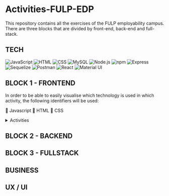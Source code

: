 # Activities-FULP-EDP
This repository contains all the exercises of the FULP employability campus. There are three blocks that are divided by front-end, back-end and full-stack.

## TECH
![JavaScript](https://img.shields.io/badge/JavaScript-F7DF1E?style=for-the-badge&logo=javascript&logoColor=black) 
![HTML](https://img.shields.io/badge/HTML5-E34F26?style=for-the-badge&logo=html5&logoColor=white)
![CSS](https://img.shields.io/badge/CSS-33AFFF?&style=for-the-badge&logo=css3&logoColor=white)
![MySQL](https://img.shields.io/badge/MySQL-4479A1?style=for-the-badge&logo=mysql&logoColor=white) 
![Node.js](https://img.shields.io/badge/Node.js-8CC84B?style=for-the-badge&logo=node.js&logoColor=white) 
![npm](https://img.shields.io/badge/npm-CB3837?style=for-the-badge&logo=npm&logoColor=white)
![Express](https://img.shields.io/badge/Express-000000?style=for-the-badge&logo=express&logoColor=white) 
![Sequelize](https://img.shields.io/badge/Sequelize-52B0E7?style=for-the-badge&logo=sequelize&logoColor=white) 
![Postman](https://img.shields.io/static/v1?style=for-the-badge&message=Postman&color=FF6C37&logo=Postman&logoColor=FFFFFF&label=) 
![React](https://img.shields.io/badge/React-20232A?style=for-the-badge&logo=react&logoColor=61DAFB)
![Material UI](https://img.shields.io/badge/Material--UI-0081CB?style=for-the-badge&logo=material-ui&logoColor=white)


## BLOCK 1 - FRONTEND
In order to be able to easily visualise which technology is used in which activity, the following identifiers will be used:

:yellow_heart: Javascript :orange_heart: HTML :blue_heart: CSS


<details><summary>Activities</summary>

<details><summary>:yellow_heart: JS introduction</summary>

  ## Exercises
You have 3 iterations to do. Each iteration is within a folder `iterations` that contains two files: `index.html` and `script.js`.

The HTML file simply loads the JavaScript file where you will code your solution code.
```html
<!DOCTYPE html>
<html>
  <body>
    <script src="script.js"></script>
  </body>
</html>
```

Your `script.js` Javascript file contains a sample code that you will have to modify. It showcases the use of the [prompt](https://developer.mozilla.org/en-US/docs/Web/API/Window/prompt) method, that allows you to read a value from a window.
```js
// Your Solution code goes here

var test = window.prompt("type something here")
console.log(test)
```

To test that it works, click on the Live Server button that is located on the bottom-right corner of VSCode:

And then open your [Google Chrome Developer Tools](https://developers.google.com/web/tools/chrome-devtools/) to see the `console.log` output.

Try it out and when you have checked that it works, you can delete the provided code in `script.js`

--- 


#### Iteration 1: Basic Input/Output & Conditionals

1. Create a prompt that asks for the name of a driver and stores it into a variable `driver`.
1. Create a prompt that asks for the name of a pilot and stores it into a variable `pilot`.
1. Print `The driver's name is XXXX`
1. Print `The pilot's name is YYYY`
1. Depending on which name is longer (where `XX` refers to the number of characters), print:
  - `The Driver has the longest name, it has XX characters` or
  - `Yo, Pilot got the longest name, it has XX characters` or
  - `Wow, you both got equally long names, XX characters!`

--- 

#### Iteration 2: String Loops
1. Print all the characters of the driver's name, separated by a space.
```
"m i c h a e l"
```

2. Print all the characters of the driver's name, separated by a dash and ending with an exclamation mark!
```
"m-i-c-h-a-e-l!"
```

3. Print all the characters of the pilot's name, in reverse order and [UpperCase](https://developer.mozilla.org/en-US/docs/Web/JavaScript/Reference/Global_Objects/String/toUpperCase)
```
"L E A H C I M"
```

--- 

#### Iteration 3: Number Conditionals & Loops

1. Write a loop that will print all the numbers from 1-20
1. Write a loop that will print all ODD the numbers smaller than 128 that are divisible by 3, but not divisible by 5.
1. Write a loop that will write all the [powers of 2](https://www.varsitytutors.com/hotmath/hotmath_help/topics/exponent-tables-and-patterns) from 2^1 (2) to 2^10 (1024)
```
2 ^ 1 = 2
2 ^ 2 = 4
...
2 ^ 10 = 1024
```

--- 

#### Iteration 4: Bonus Time!
Go to [lorem ipsum generator](https://loremipsum.io) and:

1. Generate 3 paragraphs. Store the text in a `lorem` variable
1. Make your program count the number of words in the `lorem`
1. Make your program count the number of times the Latin word `et` appears in `lorem`

--- 
</details>



<details><summary>:yellow_heart: JS strings & functions</summary>

  ### Starter code
  
You have to solve the different problems in the starter-code/index.js file. This Javascript file is included in the starter-code/index.html.
To test that it works, click on the Live Server button that is located on the bottom-right corner of VSCode:
After you open it, you can open the Chrome Developer Tools and see the console.log of your exercises.

### RULES
All your functions have to be pure

--- 

### Iteration 1

Create the following functions:

#### 1.1 **removeFirstAndLastChar(string)**

This function has to remove the first and last characters of a string. 

You're given one parameter, the original string. 

In case your parameter has less than two characters return empty string.

#### 1.2 **moreNerdy(string)** 

This function has to make your strings more nerdy: Replace all:
  - `'a'` or `'A'` with `4`
  - `'e'` or `'E'` with `3`.
  - `'l'` with `1`. 
  
```js
e.g. "Fundamentals" --> "Fund4m3nt41s"
``` 

#### 1.3/ **noVowels(string)**. 

This function has to remove all the lowercase and uppercase vowels in a given string.

```js
e.g. shortcut("reboot") // --> rbt
e.g. shortcut("HELLO") // --> HLL
``` 

---

### Iteration 2 - Nickname Generator

Write a function, nicknameGenerator that takes a string name as an argument and returns the first 3 or 4 letters as a nickname.

If the 3rd letter is a consonant, return the first 3 letters.

```js
nickname("Robert") //=> "Rob"
nickname("Kimberly") //=> "Kim"
nickname("Samantha") //=> "Sam"
```

If the 3rd letter is a vowel, return the first 4 letters.

```js
nickname("Jeannie") //=> "Jean"
nickname("Douglas") //=> "Doug"
nickname("Gregory") //=> "Greg"
```

If the string is less than 4 characters, return `"Error: Name too short"`.

--- 

### Iteration 3 - High and low

In this little assignment you are given a string of space separated numbers (including negative numbers), and have to return the highest and lowest number.

Example:
```js
highAndLow("1 2 3 4 5");  // return "5 1"
highAndLow("1 2 -3 4 5"); // return "5 -3"
highAndLow("1 9 3 4 -5"); // return "9 -5"
```

Notes:
Output string must be two numbers separated by a single space, and highest number is first.

--- 

### Iteration 4 - Reverse it

You need to write a function that reverses the words in a given string.

As the input may have trailing spaces, you will also need to ignore unneccesary whitespace.

```js
reverse('Hello World') == 'World Hello'
reverse('Hi    There.') == 'There. Hi'
```

--- 

### Bonus

If you have functions with more than 3 lines, rewrite the code so that your functions will be maximum 3 lines.

Divide the problem into smaller problems by using functions and conquer the world :) 

--- 
</details>

<details><summary>:orange_heart: HTML introduction</summary>
 
  ## Exercise

### Starter code

We've given you the HTML/CSS needed to get going in the [starter-code](starter-code) folder. You already have all the CSS to solve the exercise but you need to pay attention to the HTML structure carefully!

The end result should be something similar to:

![](https://github.com/rebootacademy-labs/LAB-105-HTML-introduction/blob/main/lab-html_introduction_solution.png)

#### Head
- Add a page title: `Wikipedia - Web Developer`
- Add a link to the stylesheet `styles.css`

#### Header
- Add an image with source `https://upload.wikimedia.org/wikipedia/commons/thumb/8/80/Wikipedia-logo-v2.svg/2244px-Wikipedia-logo-v2.svg.png`
- Add a heading (h1) with the text `Web developer` and a link to `https://en.wikipedia.org/wiki/Web_developer`
- Add a div (with class `copy`) and the text: `From Wikipedia, the free encyclopedia`

#### Section / intro

- Add a parragraph with the content:
```
A web developer is a programmer who specializes in, or is specifically engaged in, the development of World Wide Web applications using a client–server model. The applications typically use HTML, CSS and JavaScript in the client, PHP, ASP.NET (C#) or Java in the server, and http for communications between client and server. A web content management system is often used to develop and maintain web applications.
```
#### Aside: Table of Contents

- Title (h3): `Contents`
- Ordered list with:
  - Link to `#section1` with the text: `Nature of employment`
  - Link to `#section2` with the text: `Type of work performed`
  - Link to `#section3` with the text: `Educational and licensure requiremeli>`
  - Link to `#section4` with the text: `See also`
  - Link to `#section5` with the text: `References`
  - Link to `#section6` with the text: `External links`

#### Section1
- Title (h2): `Nature of employment`
- Parragraph with the text:
```
Web developers are found working in various types of organizations, including large corporations and governments, small and medium-sized companies, or alone as freelancers. Some web developers work for one organization as a permanent full-time employee, while others may work as independent consultants, or as contractors for an agency or at home personal use. Web developers typically handle both server-side and front-end logic. This usually involves implementing all the visual elements that users see and use in the web applications or use, as well as all the web services that are necessary to power the usage of there developing work. Salaries vary depending on the type of development work, location, and level of seniority.
```

#### Section2
- Title (h2): `Type of work performed`

```
May specialize in one or more of these tiers - or may take a more interdisciplinary role. A web developer is usually classified as a Front-end web development or a Back-End Web Developer. For example, in a two-person team, one developer may focus on the technologies sent to the client such as HTML, JavaScript, CSS, ReactJs or AngularJS and on the server-side frameworks (such as Perl, Python, Ruby, PHP, Java, ASP, ASP.NET, Node.js) used to deliver content and scripts to the client. Meanwhile, the other developer might focus on the interaction between server-side frameworks, the webserver, and a database system. Further, depending on the size of their organization, the aforementioned developers might work closely with a content creator/copywriter, marketing adviser, user experience designer, web designer, web producer, project manager, software architect, or database administrator - or they may be responsible for such tasks as web design and project management themselves.
```

#### Section3
- Title (h2): `Educational and licensure requirements`
- Parragraph with the text:
```
There are no formal educational or licensure requirements to become a web developer. However, many colleges and trade schools offer coursework in web development. There are also many tutorials and articles, which teach web development, freely available on the web - for example Basic JavaScript
```
- Parragraph with the text:
```
Even though there are no formal educational requirements, dealing with web developing projects requires those who wish to be referred to as web developers to have advanced knowledge/skills in:
```
- Unordered list with:
  - `HTML/XHTML, CSS, JavaScript and jQuery.`
  - `Server/client side architecture like all or some of the above mentioned.`
  - `Programming/Coding/Scripting in one of the many server-side languages or frameworks (e.g., Perl, Python, Ruby, PHP, Go, CFML - ColdFusion, Java, ASP, ASP.NET, Node.js)`
  - `Ability to utilize a database`
  - `Creating single page application with use of front-end tools such as EmberJS,[1] ReactJS[2] or VueJS[3]`

#### Section4
- Title (h2): `See also`
- Unordered list with:
  - `Website design`
  - `Web development`
  - `Web engineering`
  - `Software developer`

#### Section5
- Title (h2): `References`
- Ordered list with citations:
  - Link to `https://emberjs.com/` with the text: `EmberJS website`, followed by the text `EmberJS` emphasized.
  - Link to `https://facebook.github.io/react/` with the text: `ReactJS website`, followed by the text `ReactJS` emphasized.
  - Link to `https://vuejs.org` with the text: `VueJS website`, followed by the text `VueJS` emphasized.

#### Section6
- Title (h2): `External links`
- Ordered list with citations:
  - The US Department of Labor's description of Web Developers
  - World Wide Web Consortium (W3C)


#### Footer
- Image with source `https://upload.wikimedia.org/wikipedia/commons/thumb/9/91/Wikiversity-logo.svg/80px-Wikiversity-logo.svg.png`
- Parragraphs with:
```
This page was last edited on 28 August 2019, at 04:59 (UTC).
```
```
Text is available under the Creative Commons Attribution-ShareAlike License; additional terms may apply. By using this site, you agree to the Terms of Use and Privacy Policy. Wikipedia® is a registered trademark of the Wikimedia Foundation, Inc., a non-profit organization.
```
#### Bonus
- Using `id="IdName"` Add links to the last element of Section 3. ie: `EmberJS,[1]` to the correspondent citations in Section 5.

---
</details>

<details><summary>:blue_heart: CSS introduction</summary>
  
  ## Starter code

You will be working in the `apple-pie-starter-code` folder. The starter-code contains all the files, images, and text content needed to create the page. The text is in the `index.html`, and a css file is created in `main.css`.

## Deliverable

Please find a screenshot of the expected results below:
![Aple pie](Block_1/CSS_introduction/apple-pie/images/complete-apple-pie.jpg)
![Aple pie](Block_1/CSS_introduction/extra-french-soup/images/complete-french-onion-soup.jpg)


## Bonus

If you feel you need more practice, in the `starter-code` you will find `extra-french-soup` folder. There you will find `expected-result.md` file where you can see what is expected from you to build. This folder has the same structure as the the `apple-pie` one so follow the same steps.

---
</details>

<details><summary>:yellow_heart: JS arrays</summary>

  ## Starter code

You have to solve the different problems in the `starter-code/index.js` file. This Javascript file is included in the `starter-code/index.html`. 

You can easily open the HTML in Chrome, by typing in your terminal:
 
To test that it works, click on the Live Server button that is located on the bottom-right corner of VSCode:

After you open it, you can open the `Chrome Developer Tools` and see the `console.log`  of your exercises.


## **RULES**

 - All your functions have to be [pure](https://medium.com/javascript-scene/master-the-javascript-interview-what-is-a-pure-function-d1c076bec976)
 - No more than 10 lines per function


---
## Iteration 1

Create the following functions:

### 1.1/ **sumPositiveNumbers(array)**

You get an array of numbers, return the sum of all of the positives ones.

```js
  E.g. [1,-4,7,12] => 1 + 7 + 12 = 20
```


### 1.2/ **countThatSheep(array)** 

Consider an array of sheep where some sheep may be missing from their place. We need a function that counts the number of sheep present in the one-dimensional array (true means present).

For example,

```js
[true,  true,  true,  false, true,  true,  true,  true , true,  false, true,  false]
```
The correct answer would be 9.

**Note:** Not count truthy values, only `true` values :) 

### 1.3/ **countThatSheepV2(array)** 

Consider an array of sheep where some sheep may be missing from their place. We need a function that counts the number of sheep present in the **two-dimensional** array (true means present).

For example,

```js
[
  [true,  true,  true,  false, true],
  [true,  false,  true,  false, true],
  [true,  false,  true,  false, true],
]
```
The correct answer would be 10.

**Note:** Not count truthy values, only `true` values :) 

### 1.4/ **toReverse(string)**. 

You get a string with a representation of numbers and you have to return an array with the values in reversed order
Example:
``` 
348597 => [7,9,5,8,4,3]
```

---

## Iteration 2 - Count until i want


Create a function with two arguments `countBy(x, n)` that will return an array of length (n) with multiples of (x).

Check that the given number and the number of times to count are positive numbers greater than 0.

Return the results as an array.

Examples:
```js 
countBy(1,10) === [1,2,3,4,5,6,7,8,9,10]
countBy(2,5) === [2,4,6,8,10]
```

--- 

## Iteration 3 - Shorter first


Write a function that takes an array of strings as an argument and returns a sorted array containing the same strings, ordered from shortest to longest.

For example, if this array was passed as an argument:
```js
["Telescopes", "Glasses", "Eyes", "Monocles"]
```
Your function would return the following array:
```js
["Eyes", "Glasses", "Monocles", "Telescopes"]
```
All of the strings in the array passed to your function will be different lengths, so you will not have to decide how to order multiple strings of the same length.

--- 

## Bonus

**Extra exercise**

You have to implement the `difference function`, which compares two arrays and return the values not included in both arrays.

```js
array_diff([1,2],[1]) == [2]
```
If a value is present in b, all of its occurrences must not included in the result:
```js
array_diff([1,2,2,2,3],[2]) == [1,3]
```

**One more**

You have to implement the `snail function`, which receives a `n x n` array and returns the array elements arranged from outermost elements to the middle element, traveling clockwise.
```js
array = [[1,2,3], [4,5,6], [7,8,9]]
snail(array) == [1,2,3,6,9,8,7,4,5]
```

For better clarity, this is the path you need to follow: 
![](./snail.png)

NOTE: The idea is not sort the elements from the lowest value to the highest; the idea is to traverse the 2-d array in a clockwise snailshell pattern.
NOTE 2: The 0x0 (empty matrix) is represented as en empty array inside an array [[]].

</details>

<details><summary>:yellow_heart: JS objects</summary>
  
  ## Starter code

You have to solve the different problems in the `starter-code/index.js` file. This Javascript file is included in the `starter-code/index.html`. 


To test that it works, click on the Live Server button that is located on the bottom-right corner of VSCode:

After you open it, you can open the `Chrome Developer Tools` and see the `console.log`  of your exercises.



## **RULES**

 - All your functions must be [pure](https://medium.com/javascript-scene/master-the-javascript-interview-what-is-a-pure-function-d1c076bec976)
 - No more than 10 lines per function


---
## Iteration 1

Create the following functions:

### 1.1/ **fullName(person)**

This function has to return the join of the firstName and the lastName attributes of the `person` argument with a space between them.

```js
E.g. { firstName : 'Luis' , lastName: 'Burón' }  =>   "Luis Burón"
```   
---

## Iteration 2 - Who is online?

You have a chat application and you want to show your users which of their friends are online and available to chat!

Given an input of an array of objects containing usernames, status and time since last activity (in seconds), create a function to work out who is online, offline and afk.

If someone is online but their lastActivity was more than 10 minutes ago they are to be considered afk.

The input data has the following structure:
```js
[{
  username: 'David',
  status: 'online',
  lastActivity: 600
}, {
  username: 'Lucy', 
  status: 'offline',
  lastActivity: 2320
}, {
  username: 'Bob', 
  status: 'online',
  lastActivity: 4320
}]
```
The corresponding output should look as follows:
```js
{
  online: ['David'],
  offline: ['Lucy'],
  afk: ['Bob']
}
```
If for example, no users are online the output should look as follows:
```js
{
  offline: ['Lucy'],
  afk: ['Bob']
}
```

Finally, if you have no friends in your chat application, the input will be an empty array []. In this case you should return an empty object {}


--- 

## Iteration 3 - Overheating

All the components of a computer have a defined maximum temperature at which it can continue to function properly.

But we know you, and sometimes when you play Fortnite, some of your components overheat.

Your function will receive two parameters. `yourComputer` is an object that represents your computer with the current temperatures of its components in real time. `maxTemperatures` is the maximum temperature of all the components of a computer.

Your function has to return another new object with the same components your computer has but returning `true` if the temperature  of the component is okay or `false` if the component is overheating-

```js 
var yourComputer = { 
  cpu : 25,
  gpu : 45,
  motherBase : 15,
  dvdDriver : 25,
  rom : 5,
  ram : 10,
}
var maxTemperatures = { 
  cpu : 33,
  gpu : 42,
  motherBase : 20,
  dvdDriver : 20,
  rom : 10,
  ram : 20,
}

var results = yourFunction(yourComputer, maxTemperatures);

console.log(results); 
/* { 
    cpu : true,
    gpu : false,
    motherBase : true,
    dvdDriver : false,
    rom : true,
    ram : true
  } 
*/
```


--- 

## Bonus

**Extra exercises**

### 1/ **strCount()**

Create a function `strCount` (takes an object as argument) that will count all string values inside an object. 

For example:

```js
strCount({
    first: "1",
    second: "2",
    third: false,
    fourth: ["anytime",2,3,4],
    fifth:  null
})
// returns 3
```

### 2/ **fullNameFormatted(person)**

This bonus excersise is an update from the first one. This function has to return the join of the firstName and the lastName attributes of the `person` argument with a space between them. Also it has to transform the first letter of both values to upperCase if necessary. 

```js
E.g. { firstName : 'Luis' , lastName: 'burón' }  =>   "Luis Burón"
```

### 3/ **fullNameFormattedv2(person)**

This function has to return the join of the firstName and the lastName attributes of the `person` argument with a space between them. Also it has to transform the first letter of every word of both values to upperCase if it is necessary. In this case, you can receive as `lastName` or `firstName` value a compound name. 

```js
E.g. { firstName : 'Luis Álvaro' , lastName: 'burón mejías' }  =>   "Luis Álvaro Burón Mejías"
```

---
</details>

<details><summary>:yellow_heart: JS functional arrays</summary>

  ## Starter code

You have to solve the different problems in the `starter-code/index.js` file. This Javascript file is included in the `starter-code/index.html`. 

You can easily open the HTML in Chrome, by clicking the Live Server button located in the bottom-right corner of VSCode.

After you open it, you can open the `Chrome Developer Tools` and see the `console.log`  of your exercises.



## **RULES**

 - All your functions must be [pure](https://medium.com/javascript-scene/master-the-javascript-interview-what-is-a-pure-function-d1c076bec976)
 - No more than 10 lines per function


---
## Iteration 1

Create the following functions:

### 1.1/ **whoIsOlderThan(people, age)**

This function have to return a new array with people older than `age` argument.

```js
var people = [
  {name : "Luis", age : 20},
  {name : "Luigi", age : 14},
  {name : "Mario", age : 25},
]
e.g. whoIsOlderThan(people, 20)  =>   [ { name : "Mario", age : 25 } ] 
```

### 1.2/ **getEmailsOfOlderThanAnAge(people, age)**

This function have to return a new array with the emails of people older than `age` argument.

```js
var people = [
  {name : "Luis", age : 20, email : "luis@gmail.com"},
  {name : "Luigi", age : 14, email : "luigi@gmail.com"},
  {name : "Mario", age : 25, email : "mario@gmail.com"},
]
e.g. getEmailsOfOlderThanAnAge(people, 15)  =>   [ "luis@gmail.com", "mario@gmail.com" ];
```

### 1.3/ **getTheSumOfAges(people)**

This function have to return the sum of all the `age` attributes of people.

```js
var people = [
  {name : "Luis", age : 20, email : "luis@gmail.com"},
  {name : "Luigi", age : 14, email : "luigi@gmail.com"},
  {name : "Mario", age : 25, email : "mario@gmail.com"},
]
e.g. getTheSumOfAges(people)  =>  59
```

---

## Iteration 2 - Who is online or offline?

You have a chat application and you want to show your users which one of their friends are online and available to chat!

Given an input of an array of objects containing usernames, status and time since last activity (in seconds), create a function that receive another argument `status` to only return the names of these people.

To use this function, you must follow the example below to call it 
```js
whoIsInThisStatus([
  {
    username: 'David',
    status: 'online',
    lastActivity: 600
  }, {
    username: 'Lucy', 
    status: 'offline',
    lastActivity: 2320
  }, {
    username: 'Bob', 
    status: 'online',
    lastActivity: 4320
  }
], "online")
```
The corresponding output should look as follows:
```js
[ "David", "Bob" ]
```

Finally, if you have no friends in your chat application, the input will be an empty array []. In this case you should return an empty array too []


--- 


## Bonus

**Extra exercise**

Create a function `getBestStudents`  that takes an array of students. The function must return an array with the emails and the average of the students. These students must have a average value of 9 or more in their subjects. The output have to be orderer by average mark.


For example:

```js
getBestStudents([
  {name : "Luis", age : 20, email : "luis@gmail.com", subjectsMarks : [9, 8, 10, 5 , 10]},
  {name : "Luigi", age : 14, email : "luigi@gmail.com", subjectsMarks : [9, 8, 10, 9 , 10]},
  {name : "Mario", age : 25, email : "mario@gmail.com", subjectsMarks : [9, 10, 10, 9, 10]},
])
// returns [
//  {email : "mario@gmail.com", average : 9.6 }, 
//  {email : "luis@gmail.com", average : 9.2 }
// ]
```
---

</details>

<details><summary>:orange_heart: HTML tables & forms</summary>
  
 ## Starter code

You will be working in the `starter-code` folder. You have two separate files: `forms.html` and `tables.html`.

In this exercise you will only have **one css file**: `main.css` so you'll have to make sure that the css you write will not affect the other file.

To preview your work, click on the Live Server button that is located on the bottom-right corner of VSCode

We believe in you!

## Deliverable

Please find a screenshot of the expected results below:

### Iteration 1

Write the following table in `tables.html` using as much Semantic HTML as possible:

![Final Table](images/final-table.png)

### Iteration 2
The second iteration is all about forms. You'll have to work on `forms.html` to recreate the following form:

![Final Form](images/final-form.png)

The full list of countries for the form is:
- Spain
- France
- Germany
- Italy
- Japan
- Russia
- United Kingdom
- United States

## Bonus

1. Add some styling to make it super nice!
1. Add in `tables.html` a footer row that shows the AVERAGE of all players for goals and assists
1. Add in `forms.html` some styling to make all inputs aligned :)
</details>

<details><summary>:yellow_heart: JS under the hood</summary>
  
 ## Starter code

This exercise doesn't have starter code. Copy the code from the different exercises in `index.js` and solve the different problems.

## Iteration 1 - Scope

1/ **Animals**

How can we make sure that `myAnimal` returns *dog* and `yourAnimal` returns *cat* without hardcoding it?

```js
var animal = 'dog'

function myAnimal() {
  return animal
}

function yourAnimal() {
  // How can we make sure that this function
  // and the above function both pass?
  // P.S.: You can't just hard-code 'cat' below
  return animal
}
```

2/ **Add two**

Try this code and fix it so it works. You can move things around!

```js
function add2(n) {
  return n + two
  const two = 2
}
```

3/ **funkyFunction**

We want to set theFunk equal to "FUNKY!" using our funkyFunction. How do we do this and why?

```js
var funkyFunction = function() {
  return function() {
    return "FUNKY!"
  }
}

// you only need to modify the code below this line!
var theFunk = funkyFunction
```
---
## Iteration 2 - Scope

**A word of warning.** In this lab, you will practice doing some bad things. For example, we'll ask you to declare variables in **global scope**, and write functions that break down.

We do this, because by testing the limits, and exposing the underbelly of a language you can better understand it, and know what to avoid in the future.

To complete this iteration you must:

1. **customerName**: Declare a variable in global scope called `customerName` using the var keyword.

2. **upperCaseCustomerName()**: Write a function that accesses that global `customerName` variable, and uppercases it.

3. **setBestCustomer()**: Write a function that when called, declares a variable called `bestCustomer` in global scope and assigns it to be `'not bob'. (Poor Bob.)`. Declaring a global variable from inside a function is one of those things we would never want to do normally, but is good for us to explore right now.

4. **overwriteBestCustomer()**: See the consequences of declaring a variable in global scope, by writing a new function called `overwriteBestCustomer()` that changes that `bestCustomer` variable.

5. **leastFavouriteCustomer** : Now declare a constant in global scope called `leastFavouriteCustomer`, be sure to assign it some initial value.

6. **changeLeastFavouriteCustomer()**: now write a function called `changeLeastFavouriteCustomer()` that attempts to change that constant - notice what JavaScript does when you try to change the constant.

---

</details>

<details><summary>:blue_heart: CSS make it pretty</summary>
  
## Iteration #1

Today we'll be practicing lots and lots of selectors in the [CSS Diner](https://flukeout.github.io/) interactive exercise!

![image](https://github.com/AlexandraMH93/Activities-FULP-EDP/assets/145113052/fad46988-fa6a-4ab1-b148-1d12e6e15c70)

You have to complete the 32 exercises to pass this lab, good luck!

## Iteration #2

One of the best ways to sharpen your CSS skills is to try to recreate an existing style and layout, so take a look at the deliverable below, work with a partner, and build your own version of Instagram.com.

![image](https://github.com/AlexandraMH93/Activities-FULP-EDP/assets/145113052/ba3c67d6-abd7-4200-b5a9-b5980ed8e18a)

Don't worry if you can't get it to look _exactly_ as you see but try your best to get as close as possible.

### Requirements

- Use [display](https://developer.mozilla.org/en-US/docs/Web/CSS/display), [clear](https://developer.mozilla.org/en-US/docs/Web/CSS/clear), and [floats](https://developer.mozilla.org/en-US/docs/Web/CSS/float) to position elements on the page
- Look up in [MDN](https://developer.mozilla.org/en/) and use CSS properties and values that may not have been covered in class, for example:
  - `background: url("YOUR-LINK.COM")`
  - `list-style`
  - `text-decoration`
  - `text-transform`
- Use a single external CSS stylesheet to style all pages
- Use the images provided to construct the appropriate elements on the page:
  - the iPhone
  - App Store and Google Play buttons
  - Instagram Logo
  - Login button

The `starter-code` contains all the files, images, and text content needed to create the page. The text is in the `index.html`, and the color palette is in `main.css`
</details>

<details><summary>:yellow_heart: JS prototypes</summary>
  
  ## Starter code

This exercise has an `index.js` with the basic structure to get you started!

```js
// Soldier
function Soldier() {}

// Viking
function Viking() {}

// Saxon
function Saxon() {}

// War
function War() {}
```
![](https://i.imgur.com/5TPElt8.jpg)

## Iteration 1 - Soldier

Modify the `Soldier` constructor function and add 2 methods to its prototype: `attack()`, and `receiveDamage()`.

#### constructor function
- should receive **2 arguments** (health & strength)
- should receive the **`health` property** as its **1st argument**
- should receive the **`strength` property** as its **2nd argument**

#### `attack()` method
- should be a function
- should receive **0 arguments**
- should return **the `strength` property of the `Soldier`**

#### `receiveDamage()` method
- should be a function
- should receive **1 argument** (the damage)
- should remove the received damage from the `health` property
- **shouldn't return** anything

---
## Iteration 2 - Viking

A `Viking` is a `Soldier` with an additional property, their `name`. They also have a different `receiveDamage()` method and new method, `battleCry()`.

Modify the `Viking` constructor function, have it inherit from `Soldier`, reimplement the `receiveDamage()` method for `Viking`, and add a new `battleCry()` method.

#### inheritance
- `Viking` should inherit from `Soldier`

#### constructor function
- should receive **3 arguments** (name, health & strength)
- should receive the **`name` property** as its **1st argument**
- should receive the **`health` property** as its **2nd argument**
- should receive the **`strength` property** as its **3rd argument**

#### `attack()` method

(This method should be **inherited** from `Soldier`, no need to reimplement it.)

- should be a function
- should receive **0 arguments**
- should return **the `strength` property of the `Viking`**

#### `receiveDamage()` method

(This method needs to be **reimplemented** for `Viking` because the `Viking` version needs to have different return values.)

- should be a function
- should receive **1 argument** (the damage)
- should remove the received damage from the `health` property
- **if the `Viking` is still alive**, it should return **"NAME has received DAMAGE points of damage"**
- **if the `Viking` dies**, it should return **"NAME has died in act of combat"**

#### `battleCry()` method

[Learn more about battle cries](http://www.artofmanliness.com/2015/06/08/battle-cries/).

- should be a function
- should receive **0 arguments**
- should return **"Odin Owns You All!"**

---
## Iteration 3 - Saxon

A `Saxon` is a weaker kind of `Soldier`. Unlike a `Viking`, a `Saxon` has no name. Their `receiveDamage()` method will also be different than the original `Soldier` version.

Modify the `Saxon`, constructor function, have it inherit from `Soldier` and reimplement the `receiveDamage()` method for `Saxon`.

#### inheritance
- `Saxon` should inherit from `Soldier`

#### constructor function
- should receive **2 arguments** (health & strength)
- should receive the **`health` property** as its **1st argument**
- should receive the **`strength` property** as its **2nd argument**

#### `attack()` method

(This method should be **inherited** from `Soldier`, no need to reimplement it.)

- should be a function
- should receive **0 arguments**
- should return **the `strength` property of the `Saxon`**

#### `receiveDamage()` method

(This method needs to be **reimplemented** for `Saxon` because the `Saxon` version needs to have different return values.)

- should be a function
- should receive **1 argument** (the damage)
- should remove the received damage from the `health` property
- **if the Saxon is still alive**, it should return _**"A Saxon has received DAMAGE points of damage"**_
- **if the Saxon dies**, it should return _**"A Saxon has died in combat"**_

---

## Bonus - War

Now we get to the good stuff: WAR! Our `War` constructor function will allow us to have a `Viking` army and a `Saxon` army that battle each other.

Modify the `War` constructor and add 5 methods to its prototype:
- `addViking()`
- `addSaxon()`
- `vikingAttack()`
- `saxonAttack()`
- `showStatus()`

#### constructor function

When we first create a `War`, the armies should be empty. We will add soldiers to the armies later.

- should receive **0 arguments**
- should assign an empty array to the **`vikingArmy` property**
- should assign an empty array to the **`saxonArmy` property**

#### `addViking()` method

Adds 1 `Viking` to the `vikingArmy`. If you want a 10 `Viking` army, you need to call this 10 times.

- should be a function
- should receive **1 argument** (a `Viking` object)
- should add the received `Viking` to the army
- **shouldn't return** anything

#### `addSaxon()` method

The `Saxon` version of `addViking()`.

- should be a function
- should receive **1 argument** (a `Saxon` object)
- should add the received `Saxon` to the army
- **shouldn't return** anything

#### `vikingAttack()` method

A `Saxon` (chosen at random) has their `receiveDamage()` method called with the damage equal to the `strength` of a `Viking` (also chosen at random). This should only perform a single attack and the `Saxon` doesn't get to attack back.

- should be a function
- should receive **0 arguments**
- should make a `Saxon` `receiveDamage()` equal to the `strength` of a `Viking`
- should remove dead saxons from the army
- should return **result of calling `receiveDamage()` of a `Saxon`** with the `strength` of a `Viking`

#### `saxonAttack()` method

The `Saxon` version of `vikingAttack()`. A `Viking` receives the damage equal to the `strength` of a `Saxon`.

- should be a function
- should receive **0 arguments**
- should make a `Viking` `receiveDamage()` equal to the `strength` of a `Saxon`
- should remove dead vikings from the army
- should return **result of calling `receiveDamage()` of a `Viking`** with the `strength` of a `Saxon`

#### `showStatus()` method

Returns the current status of the `War` based on the size of the armies.

- should be a function
- should receive **0 arguments**
- **if the `Saxon` array is empty**, should return _**"Vikings have won the war of the century!"**_
- **if the `Viking` array is empty**, should return _**"Saxons have fought for their lives and survive another day..."**_
- **if there are at least 1 `Viking` and 1 `Saxon`**, should return _**"Vikings and Saxons are still in the thick of battle."**_

</details>

<details><summary>:yellow_heart::orange_heart: Web API DOM</summary>
 
 ## Starter code

You have to solve the different problems in the `starter-code/index.js` file. This Javascript file is included in the `starter-code/index.html`. 

You can easily open the HTML in Chrome, by clicking the Live Server button located in the bottom-right corner of VSCode.

After you open it, you can open the `Chrome Developer Tools` and see the `console.log`  of your exercises.



## **RULES**

- Use at least 3 `onclick` events
- Use at least one `getElementById`
- Use at least one `getElementsByTagName`
- Use at least one `getElementsByClassName`
- 
---
## Iteration 1: Creating one product

We will start by creating the HTML for one of your products. It should look like this:

![](https://i.imgur.com/G3h1MqF.png)

Every product will have:

- A wrapper div that contains all the HTML for that product.
- A div with a span, showing the product name.
- A div with a span, showing the cost of one unit.
- A div with one label and one input, where the user will indicate how many units they will buy.
- A div with a span, showing the total price for this product. This number should be the result of multiplying the amount of units multiplied by the price of one unit of that product. The default total price should be 0.
- A div with a delete button, to remove the product from the list.

#### Calculating the total price for the product

Once you have the HTML and CSS ready, use JavaScript and functions of the `document` object to retrieve the data you need to calculate the total price for that product. Change the value of the element in the DOM that displays the total price:

- Create a click event for the `Calculate Prices` button
- This event will execute a function that:
	* Retrieves the unit price of the product
	* Retrieves the quantity of items desired
	* Calculates the total price based on this data
	* Updates the total price in the DOM

### Iteration 2: Add another product

Add a second product.

![](https://imgur.com/KYnZBEe.png)

When you click on the `Calculate Prices` button, the total prices for both products should update their values based on each quantity specified.

### Iteration 3: Calculating the total price of all products

Now that you have each product's total price, you need to calculate the total price of the entire shopping cart. Once you have that number, you need to display the result in the DOM.

![](https://imgur.com/qjdfHIX.png)

Create a new `div` below the `Calculate Prices` button. This `div` should have an `h2` element like this one:

`<h2>Total Price: <span>$0</span></h2>`

Now, as part of your "Calculate Prices" function:

- Select the elements that contain the each product's total price.
- Loop through the elements selected in the previous step, retrieve each of their total prices and add them together to get the total price of the entire shopping cart.
- Show the total price in the DOM.

### Iteration 4: Deleting a product

Associate the "Delete" buttons to click events so that when you click one, it deletes that product from the list. Steps to follow:

- Select all the "Delete" buttons
- For each button, assign a click event that will:
	- Select the wrapper div that contains all the HTML for the product that should be deleted
	- Select the parent that contains all of the product wrapper divs
	- Use the function `removeChild` we saw in [DOM Manipulators](https://docs.google.com/presentation/d/1um6JwqNtqKI52nd8DawzAlVh2Gq_OIfv1_VDMdcu9MM/edit#slide=id.g61c00a827e_2_25)

:bulb: Use `e.currentTarget` to access the "Delete" button that was just clicked and select the parent node of an HTML element with `parentNode`.

### Iteration 5: Creating new products

For the last iteration, allow the user to create new products for the shop. You'll add inputs that look like this:

![](https://imgur.com/8q6el9B.png)

Those two inputs represent the name and the unit price of the new product. Then there's the "Create" button that the user needs to click to actually add the new product to the list.

- Add two inputs to let the user enter the new product data.
- Add a "Create" button. Assign it a click event that will:
	- Get the data from the inputs.
	- Create a new product row with the data from the inputs. The structure of the new product should be the same as in Iteration #1.

:warning: Make sure that the new product you added has the same behavior than the other products:
- You should be able to calculate the product's total price
- That product's price should be included in the total price of the entire Shopping Cart
- You should be able to delete the product

</details>

<details><summary>:blue_heart: CSS animations</summary>
  
 ## Instructions
![image](https://github.com/AlexandraMH93/Activities-FULP-EDP/assets/145113052/3d864e2e-9bfa-42b8-8ce0-1446868f6360)

We have provided for you some initial code that will save you some time and focus on the animations, sounds and cool stuff!

The code is in the `student_code` folder, you should work only inside that folder to complete your missions!

### Mission 1

- When your mouse is over any photo, make the box show a shadow around it so that the user knows that the box can be clicked
- Useful Tip: [:hover](https://developer.mozilla.org/en-US/docs/Web/CSS/:hover)

### Mission 2

If you want to create a really zen website, will you need sounds to create a Zen atmosphere right?

- Add an event for each picture to play a [sound](https://developer.mozilla.org/en-US/docs/Web/API/HTMLAudioElement/Audio) when you click the image
- To add some music, you can start by adding this line for every sound you may want to play:
  ```js
  var yourMusicName = new Audio('yourMusicroute')`
  ```
- Remember all the sounds are in the `sounds` folder
- Also will be great to make it endless, so add the attribute `loop` to your music!

### Mission 3

What happens if you click two images with sound at the same time? Right, the music will be mixed. Make sure to stop all the music before play a new one.

- You can try to look at the [`pause()`](https://developer.mozilla.org/en-US/docs/Web/API/HTMLMediaElement/pause) method

### Mission 4

Let's make it prettier by adding a cool effect!

- Add a [sepia](https://developer.mozilla.org/en-US/docs/Web/CSS/filter-function/sepia) effect to all your pictures by default
- When you click the image, you may add a CSS class to show the original color of the image
- Remember that you can add or remove classes with the property `classList`
- `TIP`: This action will be in the same click event that you have created before

### Mission 5

- It will be nice to make the picture slightly bigger when you click it. Add a transform to scale it a little, so it will look better than before.
- Try using the property `scale()`

## Bonus

- Make a button that resets all the pictures, stopping all the sounds and effects!

</details>

<details><summary>:blue_heart: CSS responsive - flexbox</summary>
  	
 ## Iteration 0 - **Warm up**
First of all, we are going to practice the flexbox basics that we have seen today in class to internalize them. And what better way to do it than with a game? We are going to access the [Flexbox Froggy](https://flexboxfroggy.com) page and we are going to complete all the levels of the game. Once the challenge is overcome, we will send a screenshot to our teacher and we will continue with the next iteration.

## SOLUTION

![iteration0](https://github.com/AlexandraMH93/LAB-CSS-responsive-flexbox/assets/145113052/f5e1b6a8-97b0-451b-9a18-ee63c4c4ec3e)


## Iteration 1 - **Analizing the structure**

As you can see, there are a `main.css` and a `student.css` files in the `starter-code` folder. Don't worry about the first one, you will write your CSS code in the `student.css` file. There's also an `index.html` file, so let's open it in our browser and...
DON'T PANIC! I know it looks quite awful, but don't worry because we will gradually shape it.

First of all, let's analyse our `index.html` file and identify the different elements in our web page. It should represent something like this:

![image](https://github.com/AlexandraMH93/Activities-FULP-EDP/assets/145113052/e5f4dbf8-2ebf-42ba-a36c-dad6a7601a7b)

As we can see, there are two large sections in our body, each one with its class: `navbar` and `content`.

1. Open the `web-view.png` stored in the `images` folder with your favourite image editor and mark each section as follows:

![image](https://github.com/AlexandraMH93/Activities-FULP-EDP/assets/145113052/e6500056-0b69-4215-9ded-834840335739)

Besides, if we focus on the `navbar` section, we find another 3 elements: an `image`, a `div` and another `div` with the `other-links` class.

2. Mark also those new elements in your image:

![image](https://github.com/AlexandraMH93/Activities-FULP-EDP/assets/145113052/36de518a-707b-4536-8560-4cfdd1e8718b)

If we dig a little deeper, we can see that in the first div, there are an `input` and a `button`, while in the second there are 4 `h3` tags.

3. Mark them in our image:

![image](https://github.com/AlexandraMH93/Activities-FULP-EDP/assets/145113052/27cdeced-145c-4d1a-b423-dcd9f6f268ec)

4. Now it's your turn! Analyze the rest of the `HTML` like we just did with the `navbar` section.

## SOLUTION

![iteration1](https://github.com/AlexandraMH93/LAB-CSS-responsive-flexbox/assets/145113052/fd12cf5e-c9b5-4bf0-8e28-8776c35546a4)


## Iteration 2 - **Mobile View**

Now that we have everything well structured, let's shape our web page. You will focus on the mobile view first, so you reach something like this:

![image](https://github.com/AlexandraMH93/Activities-FULP-EDP/assets/145113052/dcf912e9-f622-45c8-833b-dbab768c77c7)

Since `navbar` section contains the three elements we want to distribute, it will be the one that contains the `flex` attributes.

1. Access to `student.css` file and add the following code:

```
.navbar {
  display: flex;
  align-items: center;
  justify-content: space-between;
}
```

However, we don't want to display the `other-links` element in our movile view (this time we will assign the mobile view to a `width` equal to or less than `850px`).

2. To hide this element, assign `display: none` attribute to the `other-links` class using `media queries`>.

```
@media (max-width: 850px) {
  .other-links {
    display: none;
  }
}
```

3. Your turn! Try to shape the rest of the mobile view just like we did with the `navbar` section. Good luck!


## Iteration 3 - **Tablet View**

Now let's shape the tablet view exactly as we did with mobile view.

In the tablet view (`width` less than or equal to `1300px`), we don't want to display the `sidebar` section , so...

1. Use `media query` to hide `sidebar` section using `media queries`.

2. Use `flex` properties to display something like this:

![image](https://github.com/AlexandraMH93/Activities-FULP-EDP/assets/145113052/bcd6afa3-eafc-4e61-92a9-98949cff0059)


## Iteration 4 - **Web View**

Finally, we want to shape the web view. 

1. Assign `flex` properties to the last section (`sidebar`) to display something like this:

![image](https://github.com/AlexandraMH93/Activities-FULP-EDP/assets/145113052/ae513f75-8822-4edf-a12d-455228c60c86)

## Bonus - **Make it interactive!**

Now the web page is complete, but it seems a little bit... dead. Add some `animations` and CSS `effects` to bring it to life!

---

</details>

</details>
	
## BLOCK 2 - BACKEND
## BLOCK 3 - FULLSTACK
## BUSINESS
## UX / UI
